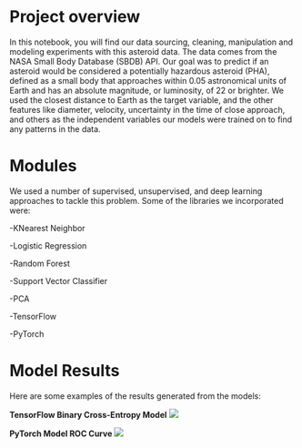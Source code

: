 # Project overview
In this notebook, you will find our data sourcing, cleaning, manipulation and modeling experiments with this asteroid data. The data comes from the NASA Small Body Database (SBDB) API. Our goal was to predict if an asteroid would be considered a potentially hazardous asteroid (PHA), defined as a small body that approaches within 0.05 astronomical units of Earth and has an absolute magnitude, or luminosity, of 22 or brighter. We used the closest distance to Earth as the target variable, and the other features like diameter, velocity, uncertainty in the time of close approach, and others as the independent variables our models were trained on to find any patterns in the data.

# Modules
We used a number of supervised, unsupervised, and deep learning approaches to tackle this problem. Some of the libraries we incorporated were:

-KNearest Neighbor

-Logistic Regression

-Random Forest

-Support Vector Classifier

-PCA

-TensorFlow

-PyTorch

# Model Results
Here are some examples of the results generated from the models:

**TensorFlow Binary Cross-Entropy Model**
![](https://i.ibb.co/nc7fCzk/Screen-Shot-2022-12-15-at-11-20-57-AM.png?raw=True)

**PyTorch Model ROC Curve**
![](https://i.ibb.co/qYJ4NFY/Screen-Shot-2022-12-15-at-11-24-14-AM.png?raw=True)
